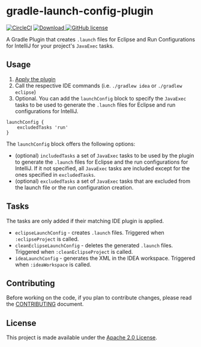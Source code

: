 gradle-launch-config-plugin
===========================
[![CircleCI](https://circleci.com/gh/palantir/gradle-launch-config-plugin.svg?style=svg)](https://circleci.com/gh/palantir/gradle-launch-config-plugin)
[ ![Download](https://api.bintray.com/packages/palantir/releases/gradle-launch-config-plugin/images/download.svg) ](https://bintray.com/palantir/releases/gradle-launch-config-plugin/_latestVersion)
[![GitHub license](https://img.shields.io/badge/license-Apache%202-blue.svg)](https://raw.githubusercontent.com/palantir-baseline/gradle-launch-config-plugin/develop/LICENSE)

A Gradle Plugin that creates `.launch` files for Eclipse and Run Configurations for IntelliJ for your project's
`JavaExec` tasks.

Usage
-----
1. [Apply the plugin](https://plugins.gradle.org/plugin/com.palantir.launch-config)
2. Call the respective IDE commands (i.e. `./gradlew idea` or `./gradlew eclipse`)
3. Optional. You can add the `launchConfig` block to specify the `JavaExec` tasks to be used to generate the `.launch`
files for Eclipse and run configurations for IntelliJ.

```
launchConfig {
    excludedTasks 'run'
}
```

The `launchConfig` block offers the following options:
 * (optional) `includedTasks` a set of `JavaExec` tasks to be used by the plugin to generate the `.launch` files for
 Eclipse and the run configurations for IntelliJ. If it not specified, all `JavaExec` tasks are included except
 for the ones specified in `excludedTasks`.
 * (optional) `excludedTasks` a set of `JavaExec` tasks that are excluded from the launch file or the run configuration
 creation.

Tasks
-----
The tasks are only added if their matching IDE plugin is applied.

- `eclipseLaunchConfig` - creates `.launch` files. Triggered when `:eclipseProject` is called.
- `cleanEclipseLaunchConfig` - deletes the generated `.launch` files. Triggered when `:cleanEclipseProject` is called.
- `ideaLaunchConfig` - generates the XML in the IDEA workspace. Triggered when `:ideaWorkspace` is called.

Contributing
------------
Before working on the code, if you plan to contribute changes, please read the [CONTRIBUTING](CONTRIBUTING.md) document.


License
-------
This project is made available under the [Apache 2.0 License][license].


[license]: http://www.apache.org/licenses/LICENSE-2.0
